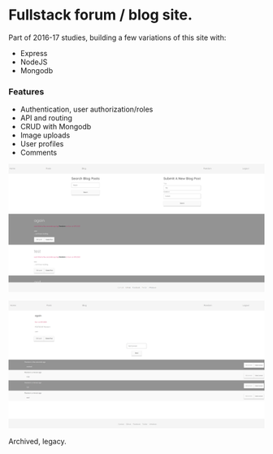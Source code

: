 # Fullstack forum / blog site.

Part of 2016-17 studies, building a few variations of this site with:
- Express
- NodeJS
- Mongodb

### Features
- Authentication, user authorization/roles
- API and routing
- CRUD with Mongodb
- Image uploads
- User profiles
- Comments

![1.png](1.png)

![2.png](2.png)

Archived, legacy.
